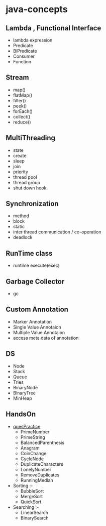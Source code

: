 # java-concepts

## Lambda , Functional Interface
- lambda expression
- Predicate
- BiPredicate
- Consumer
- Function

## Stream
- map()
- flatMap()
- filter()
- peek()
- forEach()
- collect()
- reduce()

## MultiThreading
- state
- create
- sleep
- join
- priority  
- thread pool
- thread group
- shut down hook

## Synchronization
- method
- block
- static
- inter thread communication / co-operation
- deadlock

## RunTime class
- runtime execute(exec)

## Garbage Collector
- gc

## Custom Annotation
- Marker Annotation
- Single Value Annotaion
- Multiple Value Annotaion
- access meta data of annotation

## DS
- Node
- Stack
- Queue
- Tries
- BinaryNode
- BinaryTree
- MinHeap

## HandsOn

[comment]: <> (- [PrimeNumber]&#40;/src/main/java/com/handson/PrimeNumber.java&#41;    )
- [quesPractice](/src/main/java/com/handson/quesPractice)
    - PrimeNumber 
    - PrimeString  
    - BalancedParenthesis
    - Anagram
    - CoinChange
    - CycleNode
    - DuplicateCharacters
    - LonelyNumber
    - RemoveDuplicates
    - RunningMedian
- Sorting :-
  -  BubbleSort
  -  MergeSort
  -  QuickSort
- Searching :-
    -  LinearSearch 
    -  BinarySearch 
